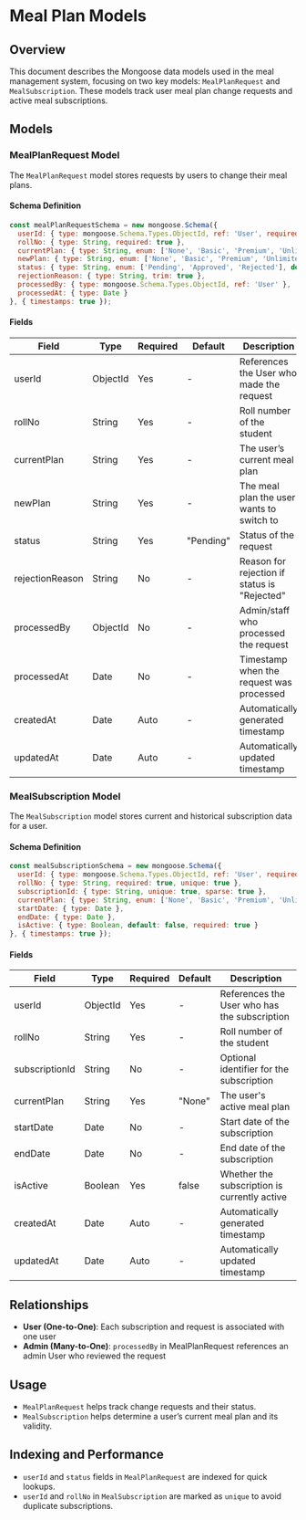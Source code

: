 # Meal Plan Models

## Overview

This document describes the Mongoose data models used in the meal management system, focusing on two key models: `MealPlanRequest` and `MealSubscription`. These models track user meal plan change requests and active meal subscriptions.

## Models

### MealPlanRequest Model

The `MealPlanRequest` model stores requests by users to change their meal plans.

#### Schema Definition

```javascript
const mealPlanRequestSchema = new mongoose.Schema({
  userId: { type: mongoose.Schema.Types.ObjectId, ref: 'User', required: true, index: true },
  rollNo: { type: String, required: true },
  currentPlan: { type: String, enum: ['None', 'Basic', 'Premium', 'Unlimited'], required: true },
  newPlan: { type: String, enum: ['None', 'Basic', 'Premium', 'Unlimited'], required: true },
  status: { type: String, enum: ['Pending', 'Approved', 'Rejected'], default: 'Pending', required: true, index: true },
  rejectionReason: { type: String, trim: true },
  processedBy: { type: mongoose.Schema.Types.ObjectId, ref: 'User' },
  processedAt: { type: Date }
}, { timestamps: true });
```

#### Fields

| Field | Type | Required | Default | Description |
|-------|------|----------|---------|-------------|
| userId | ObjectId | Yes | - | References the User who made the request |
| rollNo | String | Yes | - | Roll number of the student |
| currentPlan | String | Yes | - | The user’s current meal plan |
| newPlan | String | Yes | - | The meal plan the user wants to switch to |
| status | String | Yes | "Pending" | Status of the request |
| rejectionReason | String | No | - | Reason for rejection if status is "Rejected" |
| processedBy | ObjectId | No | - | Admin/staff who processed the request |
| processedAt | Date | No | - | Timestamp when the request was processed |
| createdAt | Date | Auto | - | Automatically generated timestamp |
| updatedAt | Date | Auto | - | Automatically updated timestamp |

### MealSubscription Model

The `MealSubscription` model stores current and historical subscription data for a user.

#### Schema Definition

```javascript
const mealSubscriptionSchema = new mongoose.Schema({
  userId: { type: mongoose.Schema.Types.ObjectId, ref: 'User', required: true, unique: true },
  rollNo: { type: String, required: true, unique: true },
  subscriptionId: { type: String, unique: true, sparse: true },
  currentPlan: { type: String, enum: ['None', 'Basic', 'Premium', 'Unlimited'], required: true, default: 'None' },
  startDate: { type: Date },
  endDate: { type: Date },
  isActive: { type: Boolean, default: false, required: true }
}, { timestamps: true });
```

#### Fields

| Field | Type | Required | Default | Description |
|-------|------|----------|---------|-------------|
| userId | ObjectId | Yes | - | References the User who has the subscription |
| rollNo | String | Yes | - | Roll number of the student |
| subscriptionId | String | No | - | Optional identifier for the subscription |
| currentPlan | String | Yes | "None" | The user's active meal plan |
| startDate | Date | No | - | Start date of the subscription |
| endDate | Date | No | - | End date of the subscription |
| isActive | Boolean | Yes | false | Whether the subscription is currently active |
| createdAt | Date | Auto | - | Automatically generated timestamp |
| updatedAt | Date | Auto | - | Automatically updated timestamp |

## Relationships

- **User (One-to-One)**: Each subscription and request is associated with one user
- **Admin (Many-to-One)**: `processedBy` in MealPlanRequest references an admin User who reviewed the request

## Usage

- `MealPlanRequest` helps track change requests and their status.
- `MealSubscription` helps determine a user’s current meal plan and its validity.

## Indexing and Performance

- `userId` and `status` fields in `MealPlanRequest` are indexed for quick lookups.
- `userId` and `rollNo` in `MealSubscription` are marked as `unique` to avoid duplicate subscriptions.
